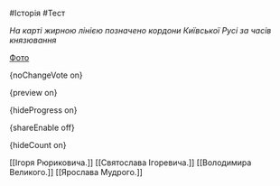 #Історія #Тест

*На карті жирною лінією позначено кордони Київської Русі за часів князювання*

[Фото](https://zno.osvita.ua//doc/images/znotest/15/1583/5_3.jpg)

{noChangeVote on}

{preview on}

{hideProgress on}

{shareEnable off}

{hideCount on}

[[Ігоря Рюриковича.]]
[[Святослава Ігоревича.]]
[[Володимира Великого.]]
[[Ярослава Мудрого.]]
